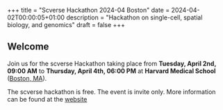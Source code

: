 +++
title = "Scverse Hackathon 2024-04 Boston"
date = 2024-04-02T00:00:05+01:00
description = "Hackathon on single-cell, spatial biology, and genomics"
draft = false
+++

## Welcome

Join us for the scverse Hackathon taking place from **Tuesday, April 2nd, 09:00 AM** to **Thursday, April 4th, 06:00 PM** at **Harvard Medical School** ([Boston, MA](https://hms.harvard.edu/about-hms/contact-hms/harvard-longwood-campus-maps-directions)).

The scverse hackathon is free. The event is invite only. More information can be found at the [website](https://hms-dbmi.github.io/scverse-hackathon-spring-2024/)